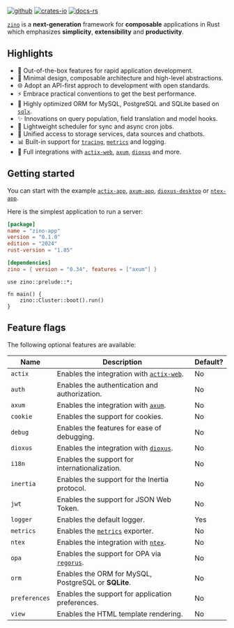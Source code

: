[![github]](https://github.com/zino-rs/zino)
[![crates-io]](https://crates.io/crates/zino)
[![docs-rs]](https://docs.rs/zino)

[github]: https://img.shields.io/badge/github-8da0cb?labelColor=555555&logo=github
[crates-io]: https://img.shields.io/badge/crates.io-fc8d62?labelColor=555555&logo=rust
[docs-rs]: https://img.shields.io/badge/docs.rs-66c2a5?labelColor=555555&logo=docs.rs

[`zino`] is a **next-generation** framework for **composable** applications in Rust
which emphasizes **simplicity**, **extensibility** and **productivity**.

## Highlights

- 🚀 Out-of-the-box features for rapid application development.
- 🎨 Minimal design, composable architecture and high-level abstractions.
- 🌐 Adopt an API-first approch to development with open standards.
- ⚡ Embrace practical conventions to get the best performance.
- 💎 Highly optimized ORM for MySQL, PostgreSQL and SQLite based on [`sqlx`].
- ✨ Innovations on query population, field translation and model hooks.
- 📅 Lightweight scheduler for sync and async cron jobs.
- 💠 Unified access to storage services, data sources and chatbots.
- 📊 Built-in support for [`tracing`], [`metrics`] and logging.
- 💖 Full integrations with [`actix-web`], [`axum`], [`dioxus`] and more.

## Getting started

You can start with the example [`actix-app`], [`axum-app`], [`dioxus-desktop`] or [`ntex-app`].

Here is the simplest application to run a server:
```toml
[package]
name = "zino-app"
version = "0.1.0"
edition = "2024"
rust-version = "1.85"

[dependencies]
zino = { version = "0.34", features = ["axum"] }
```

```rust,ignore
use zino::prelude::*;

fn main() {
    zino::Cluster::boot().run()
}
```

## Feature flags

The following optional features are available:

| Name          | Description                                          | Default? |
|---------------|------------------------------------------------------|----------|
| `actix`       | Enables the integration with [`actix-web`].          | No       |
| `auth`        | Enables the authentication and authorization.        | No       |
| `axum`        | Enables the integration with [`axum`].               | No       |
| `cookie`      | Enables the support for cookies.                     | No       |
| `debug`       | Enables the features for ease of debugging.          | No       |
| `dioxus`      | Enables the integration with [`dioxus`].             | No       |
| `i18n`        | Enables the support for internationalization.        | No       |
| `inertia`     | Enables the support for the Inertia protocol.        | No       |
| `jwt`         | Enables the support for JSON Web Token.              | No       |
| `logger`      | Enables the default logger.                          | Yes      |
| `metrics`     | Enables the [`metrics`] exporter.                    | No       |
| `ntex`        | Enables the integration with [`ntex`].               | No       |
| `opa`         | Enables the support for OPA via [`regorus`].         | No       |
| `orm`         | Enables the ORM for MySQL, PostgreSQL or **SQLite**. | No       |
| `preferences` | Enables the support for application preferences.     | No       |
| `view`        | Enables the HTML template rendering.                 | No       |

[`zino`]: https://github.com/zino-rs/zino
[`sqlx`]: https://crates.io/crates/sqlx
[`tracing`]: https://crates.io/crates/tracing
[`metrics`]: https://crates.io/crates/metrics
[`regorus`]: https://crates.io/crates/regorus
[`actix-web`]: https://crates.io/crates/actix-web
[`axum`]: https://crates.io/crates/axum
[`dioxus`]: https://crates.io/crates/dioxus
[`ntex`]: https://crates.io/crates/ntex
[`actix-app`]: https://github.com/zino-rs/zino/tree/main/examples/actix-app
[`axum-app`]: https://github.com/zino-rs/zino/tree/main/examples/axum-app
[`dioxus-desktop`]: https://github.com/zino-rs/zino/tree/main/examples/dioxus-desktop
[`ntex-app`]: https://github.com/zino-rs/zino/tree/main/examples/ntex-app
